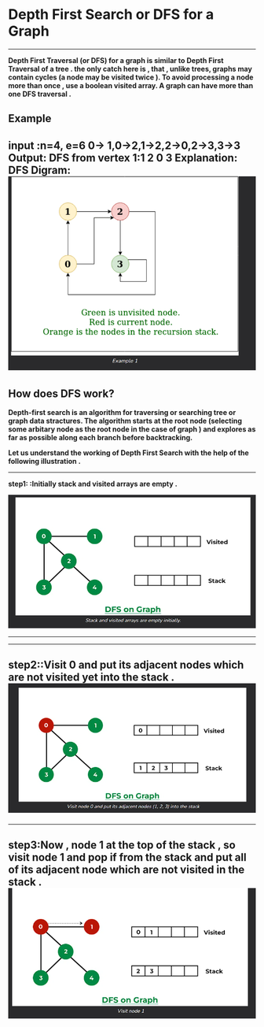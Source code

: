 # Depth First Search or DFS for a Graph
--------
<b>Depth First Traversal (or DFS)<b> for a graph is similar to Depth First Traversal of a tree . the only catch here is , that , unlike trees, graphs may contain cycles (a node may be visited twice ). To avoid processing a node more than once , use a boolean visited array. A graph can have more than one DFS traversal . 


**Example** 
--------
input :n=4, e=6
0-> 1,0->2,1->2,2->0,2->3,3->3
**Output**: DFS from vertex 1:1 2 0 3
**Explanation**:
**DFS Digram:**
![Alt text](image.png)
--------

## How does DFS work?

Depth-first search is an algorithm for traversing or searching tree or graph data stractures. The algorithm starts at the root node (selecting some arbitary node as the root node in the case of graph ) and explores as far as possible along each branch before backtracking.

Let us understand the working of Depth First Search  with the help of the following illustration . 

-------
**step1:** :Initially stack and visited arrays are empty .

![Alt text](image-1.png)

-------------

----------
**step2:**:Visit 0 and put its adjacent nodes which are not visited yet into the stack . 
![Alt text](image-2.png)
----------

-------
**step3**:Now , node 1 at the top of the stack , so visit node 1 and pop if from the stack and put all of its adjacent node which are not visited in the stack . 
![Alt text](image-3.png)
-------
